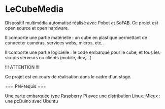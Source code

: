# LeCubeMedia

Dispositif multimédia automatisé réalisé avec Pobot et SoFAB. Ce projet est open source et open hardware.

Il comporte une partie matérielle : un cube en plastique permettant de connecter caméras, services webs, micros, etc..

Il comporte une partie logicielle : le code embarqué pour le cube, et tous les scripts serveurs ou clients (mobile, dev,...)

!!! ATTENTION !!!

Ce projet est en cours de réalisation dans le cadre d'un stage.

=== Pré-requis ===

Une carte embarquée type Raspberry Pi avec une distribution Linux.
Mieux : une pcDuino avec Ubuntu


